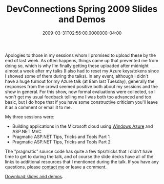 ﻿---
title: DevConnections Spring 2009 Slides and Demos
date: "2009-03-31T02:56:00.0000000-04:00"
description: Apologies to those in my sessions whom I promised to upload these by the end of last week. As often happens, things came up that prevented me from doing so, which is why I'm finally getting these uploaded after midnight almost a week after my talks
featuredImage: img/devconnections-spring-2009-slides-and-demos-featured.png
---

Apologies to those in my sessions whom I promised to upload these by the end of last week. As often happens, things came up that prevented me from doing so, which is why I'm finally getting these uploaded after midnight almost a week after my talks (I also had to reset my Azure keys/tokens since I showed some of them during the talks). In any event, although I didn't have a huge turnout for my Azure talk (at 8am last Tuesday), generally the responses from the crowd seemed positive both about my sessions and the show in general. For this show, now formal evaluations were collected, so I won't get my usual feedback telling me I was both too advanced and too basic, but I do hope that if you have some constructive criticism you'll leave it as a comment or email it to me.

My three sessions were:

* Building applications in the Microsoft cloud using [Windows Azure](http://azure.com/) and ASP.NET MVC
* Pragmatic ASP.NET Tips, Tricks and Tools Part 1
* Pragmatic ASP.NET Tips, Tricks and Tools Part 2

The "pragmatic" source code has quite a few tips/tricks that I didn't have time to get to during the talk, and of course the slide decks have all of the links to additional resources that I mentioned during the talk. If you have any questions, please [contact me](http://stevesmithblog.com/contact) or leave a comment.

[Download slides and demos](http://ssmith-presentations.s3.amazonaws.com/SSMITH-DevConnectionsSpring2009.zip).

